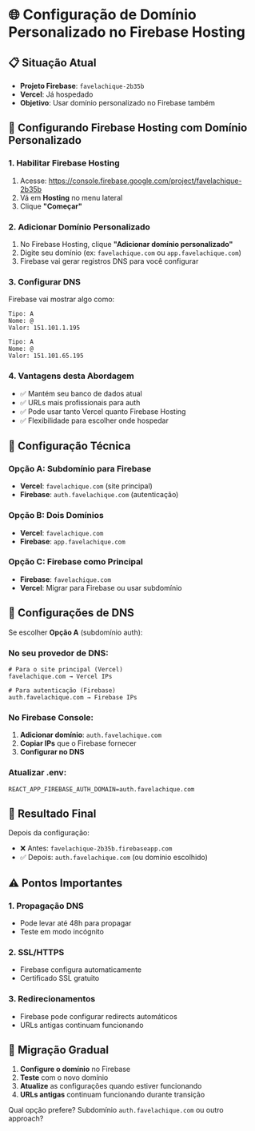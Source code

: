 # 🌐 Configuração de Domínio Personalizado no Firebase Hosting

## 📋 Situação Atual
- **Projeto Firebase**: `favelachique-2b35b` 
- **Vercel**: Já hospedado
- **Objetivo**: Usar domínio personalizado no Firebase também

## 🚀 Configurando Firebase Hosting com Domínio Personalizado

### 1. Habilitar Firebase Hosting
1. Acesse: https://console.firebase.google.com/project/favelachique-2b35b
2. Vá em **Hosting** no menu lateral
3. Clique **"Começar"**

### 2. Adicionar Domínio Personalizado
1. No Firebase Hosting, clique **"Adicionar domínio personalizado"**
2. Digite seu domínio (ex: `favelachique.com` ou `app.favelachique.com`)
3. Firebase vai gerar registros DNS para você configurar

### 3. Configurar DNS
Firebase vai mostrar algo como:
```
Tipo: A
Nome: @
Valor: 151.101.1.195

Tipo: A  
Nome: @
Valor: 151.101.65.195
```

### 4. Vantagens desta Abordagem
- ✅ Mantém seu banco de dados atual
- ✅ URLs mais profissionais para auth
- ✅ Pode usar tanto Vercel quanto Firebase Hosting
- ✅ Flexibilidade para escolher onde hospedar

## 🔧 Configuração Técnica

### Opção A: Subdomínio para Firebase
- **Vercel**: `favelachique.com` (site principal)
- **Firebase**: `auth.favelachique.com` (autenticação)

### Opção B: Dois Domínios
- **Vercel**: `favelachique.com`
- **Firebase**: `app.favelachique.com`

### Opção C: Firebase como Principal
- **Firebase**: `favelachique.com`
- **Vercel**: Migrar para Firebase ou usar subdomínio

## 📝 Configurações de DNS

Se escolher **Opção A** (subdomínio auth):

### No seu provedor de DNS:
```
# Para o site principal (Vercel)
favelachique.com → Vercel IPs

# Para autenticação (Firebase)
auth.favelachique.com → Firebase IPs
```

### No Firebase Console:
1. **Adicionar domínio**: `auth.favelachique.com`
2. **Copiar IPs** que o Firebase fornecer
3. **Configurar no DNS**

### Atualizar .env:
```env
REACT_APP_FIREBASE_AUTH_DOMAIN=auth.favelachique.com
```

## 🎯 Resultado Final

Depois da configuração:
- ❌ Antes: `favelachique-2b35b.firebaseapp.com`
- ✅ Depois: `auth.favelachique.com` (ou domínio escolhido)

## ⚠️ Pontos Importantes

### 1. Propagação DNS
- Pode levar até 48h para propagar
- Teste em modo incógnito

### 2. SSL/HTTPS
- Firebase configura automaticamente
- Certificado SSL gratuito

### 3. Redirecionamentos
- Firebase pode configurar redirects automáticos
- URLs antigas continuam funcionando

## 🔄 Migração Gradual

1. **Configure o domínio** no Firebase
2. **Teste** com o novo domínio
3. **Atualize** as configurações quando estiver funcionando
4. **URLs antigas** continuam funcionando durante transição

Qual opção prefere? Subdomínio `auth.favelachique.com` ou outro approach?
